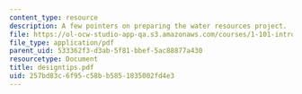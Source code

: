 ```yaml
---
content_type: resource
description: A few pointers on preparing the water resources project.
file: https://ol-ocw-studio-app-qa.s3.amazonaws.com/courses/1-101-introduction-to-civil-and-environmental-engineering-design-i-fall-2005/257bd83c6f95c58bb5851835002fd4e3_designtips.pdf
file_type: application/pdf
parent_uid: 533362f3-d3ab-5f81-bbef-5ac88877a430
resourcetype: Document
title: designtips.pdf
uid: 257bd83c-6f95-c58b-b585-1835002fd4e3
---
```


